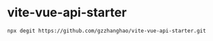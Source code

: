 # vite-vue-api-starter

```bash
npx degit https://github.com/gzzhanghao/vite-vue-api-starter.git
```
